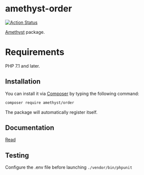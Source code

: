 # amethyst-order

[![Action Status](https://github.com/amethyst-php/order/workflows/test/badge.svg)](https://github.com/amethyst-php/order/actions)

[Amethyst](https://github.com/amethyst-php/amethyst) package.

# Requirements

PHP 7.1 and later.

## Installation

You can install it via [Composer](https://getcomposer.org/) by typing the following command:

```bash
composer require amethyst/order
```

The package will automatically register itself.

## Documentation

[Read](docs/index.md)

## Testing

Configure the .env file before launching `./vendor/bin/phpunit`
